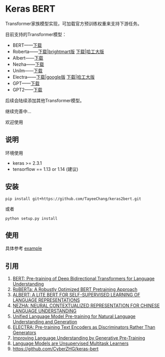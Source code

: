 # Keras BERT

Transformer家族模型实现，可加载官方预训练权重来支持下游任务。

目前支持的Transformer模型：   
- BERT——[下载](https://arxiv.org/pdf/1810.04805.pdf&usg=ALkJrhhzxlCL6yTht2BRmH9atgvKFxHsxQ)  
- Roberta——[下载|brightmart版](https://github.com/brightmart/roberta_zh) [下载|哈工大版](https://github.com/ymcui/Chinese-BERT-wwm)
- Albert——[下载](https://github.com/brightmart/albert_zh)  
- Nezha——[下载](https://github.com/huawei-noah/Pretrained-Language-Model/tree/master/NEZHA-TensorFlow)   
- Unilm——[下载](https://arxiv.org/pdf/1810.04805.pdf&usg=ALkJrhhzxlCL6yTht2BRmH9atgvKFxHsxQ)  
- Electra——[下载|google版](https://github.com/google-research/electra) [下载|哈工大版](https://github.com/ymcui/Chinese-ELECTRA)
- GPT——[下载](https://github.com/bojone/CDial-GPT-tf)
- GPT2——[下载](https://github.com/imcaspar/gpt2-ml)

后续会陆续添加其他Transformer模型。

继续完善中...

欢迎使用

## 说明

   环境使用  
   - keras >= 2.3.1  
   - tensorflow == 1.13 or 1.14 (建议)
   
## 安装
```shell   
pip install git+https://github.com/TayeeChang/keras2bert.git
```
或者
```shell
python setup.py install
```

## 使用
 
 具体参考 [example](https://github.com/TayeeChang/keras2bert/tree/master/example)
 
## 引用
1. <a href="https://arxiv.org/pdf/1810.04805.pdf&usg=ALkJrhhzxlCL6yTht2BRmH9atgvKFxHsxQ">BERT: Pre-training of Deep Bidirectional Transformers for Language Understanding</a>
2. <a href="https://arxiv.org/pdf/1907.11692.pdf%5C">RoBERTa: A Robustly Optimized BERT Pretraining Approach</a>
3. <a href="https://arxiv.org/pdf/1909.11942.pdf?ref=https://githubhelp.com">ALBERT: A LITE BERT FOR SELF-SUPERVISED LEARNING OF LANGUAGE REPRESENTATIONS</a>
4. <a href="https://arxiv.org/pdf/1909.00204.pdf">NEZHA: NEURAL CONTEXTUALIZED REPRESENTATION FOR CHINESE LANGUAGE UNDERSTANDING</a>
5. <a href="https://arxiv.org/abs/1905.03197">Unified Language Model Pre-training for Natural Language Understanding and Generation</a>
6. <a href="https://arxiv.org/abs/2003.10555">ELECTRA: Pre-training Text Encoders as Discriminators Rather Than Generators</a>
7. <a href="https://www.cs.ubc.ca/~amuham01/LING530/papers/radford2018improving.pdf">Improving Language Understanding by Generative Pre-Training</a>
8. <a href="http://www.persagen.com/files/misc/radford2019language.pdf">Language Models are Unsupervised Multitask Learners</a>
9. <a href="https://github.com/CyberZHG/keras-bert">https://github.com/CyberZHG/keras-bert</a>
